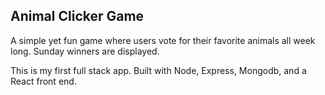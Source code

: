 ## Animal Clicker Game

A simple yet fun game where users vote for their favorite animals
all week long. Sunday winners are displayed.

This is my first full stack app. Built with Node, Express, Mongodb, and a React
front end. 
